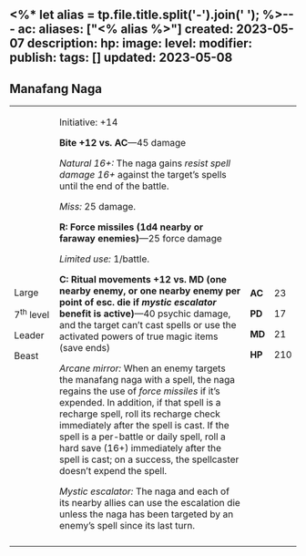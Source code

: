 <%* let alias = tp.file.title.split('-').join(' '); %>---
ac: 
aliases: ["<% alias %>"]
created: 2023-05-07
description: 
hp: 
image: 
level: 
modifier: 
publish: 
tags: []
updated: 2023-05-08
---

## Manafang Naga

<table>
<colgroup>
<col style="width: 16%" />
<col style="width: 71%" />
<col style="width: 5%" />
<col style="width: 6%" />
</colgroup>
<tbody>
<tr class="odd">
<td><p>Large</p>
<p>7<sup>th</sup> level</p>
<p>Leader</p>
<p>Beast</p></td>
<td><p>Initiative: +14</p>
<p><strong>Bite +12 vs. AC</strong>—45 damage</p>
<p><em>Natural 16+:</em> The naga gains <em>resist spell damage 16+</em>
against the target’s spells until the end of the battle.</p>
<p><em>Miss:</em> 25 damage.</p>
<p><strong>R: Force missiles (1d4 nearby or faraway enemies)</strong>—25
force damage</p>
<p><em>Limited use:</em> 1/battle.</p>
<p><strong>C: Ritual movements +12 vs. MD (one nearby enemy, or one
nearby enemy per point of esc. die if <em>mystic escalator</em> benefit
is active)</strong>—40 psychic damage, and the target can’t cast spells
or use the activated powers of true magic items (save ends)</p>
<p><em>Arcane mirror:</em> When an enemy targets the manafang naga with
a spell, the naga regains the use of <em>force missiles</em> if it’s
expended. In addition, if that spell is a recharge spell, roll its
recharge check immediately after the spell is cast. If the spell is a
per-battle or daily spell, roll a hard save (16+) immediately after the
spell is cast; on a success, the spellcaster doesn’t expend the
spell.</p>
<p><em>Mystic escalator:</em> The naga and each of its nearby allies can
use the escalation die unless the naga has been targeted by an enemy’s
spell since its last turn.</p></td>
<td><p><strong>AC</strong></p>
<p><strong>PD</strong></p>
<p><strong>MD</strong></p>
<p><strong>HP</strong></p></td>
<td><p>23</p>
<p>17</p>
<p>21</p>
<p>210</p></td>
</tr>
<tr class="even">
<td></td>
<td></td>
<td></td>
<td></td>
</tr>
</tbody>
</table>
